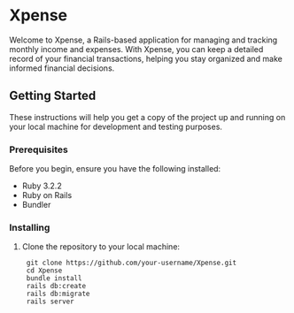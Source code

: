 # Xpense

Welcome to Xpense, a Rails-based application for managing and tracking monthly income and expenses. With Xpense, you can keep a detailed record of your financial transactions, helping you stay organized and make informed financial decisions.

## Getting Started

These instructions will help you get a copy of the project up and running on your local machine for development and testing purposes.

### Prerequisites

Before you begin, ensure you have the following installed:

- Ruby 3.2.2
- Ruby on Rails
- Bundler

### Installing

1. Clone the repository to your local machine:

   ```shell
    git clone https://github.com/your-username/Xpense.git
    cd Xpense
    bundle install
    rails db:create
    rails db:migrate
    rails server
